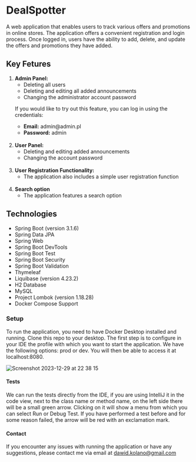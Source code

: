 <h1>DealSpotter</h1>
<p>
A web application that enables users to track various offers and promotions in online stores. The application offers a convenient registration and login process. Once logged in, users have the ability to add, delete, and update the offers and promotions they have added.
</p>
<h2><strong>Key Fetures</strong></h2>
<ol>
    <li><strong>Admin Panel:</strong>
    <ul>
        <li>Deleting all users</li>
        <li>Deleting and editing all added announcements</li>
        <li>Changing the administrator account password</li>
    </ul>
    <p>If you would like to try out this feature, you can log in using the credentials:</p>
    <ul>
        <li><strong>Email:</strong> admin@admin.pl</li>
        <li><strong>Password:</strong> admin</li>
    </ul>
    </li> <br>
    <li><strong>User Panel:</strong>
    <ul>
        <li>Deleting and editing added announcements</li>
        <li>Changing the account password</li>
    </ul>
    </li> <br>
    <li><strong>User Registration Functionality:</strong>
    <ul>
        <li>The application also includes a simple user registration function</li>
    </ul>    
    </li><br>
    <li> <strong>Search option</strong>
    <ul>
        <li>The application features a search option</li>
    </ul> 
    </li>
</ol>

<h2>Technologies</h1>

<ul>
    <li>Spring Boot (version 3.1.6)</li>
    <li>Spring Data JPA</li>
    <li>Spring Web</li>
    <li>Spring Boot DevTools</li>
    <li>Spring Boot Test</li>
    <li>Spring Boot Security</li>
    <li>Spring Boot Validation</li>
    <li>Thymeleaf</li>
    <li>Liquibase (version 4.23.2)</li>
    <li>H2 Database</li>
    <li>MySQL</li>
    <li>Project Lombok (version 1.18.28)</li>
    <li>Docker Compose Support</li>
</ul>

<h3>Setup</h3>
<p>To run the application, you need to have Docker Desktop installed and running. 
  Clone this repo to your desktop. The first step is to configure in your IDE the 
  profile with which you want to start the application. We have the following
  options: prod or dev. You will then be able to access it at localhost:8080.</p>
  
![Screenshot 2023-12-29 at 22 38 15](https://github.com/dawidkol/DealSpotter/assets/15035709/e679bb00-a2ed-4b3e-98fa-497b933c1528)

<h4>Tests</h4>
<p>We can run the tests directly from the IDE, if you are using IntelliJ it in the code view, next to the class name or method name, on the left side there will be a small green arrow. Clicking on it will show a menu from which you can select Run or Debug Test. If you have performed a test before and for some reason failed, the arrow will be red with an exclamation mark.</p>
<h4> Contact </h4>
<p>If you encounter any issues with running the application or have any suggestions, please contact me via email at <a href="mailto:dawid.kolano@gmail.com">dawid.kolano@gmail.com</a></p>


